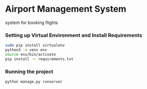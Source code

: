 # Airport Management System 
system for booking flights

### Setting up Virtual Environment and Install Requirements
```bash
sudo pip install virtualenv
python3 -m venv env
source env/bin/activate
pip install -r requirements.txt
```

### Running the project
```bash
python manage.py runserver
```


